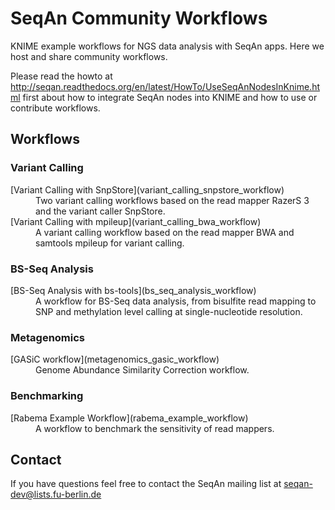 SeqAn Community Workflows
=========================

KNIME example workflows for NGS data analysis with SeqAn apps. Here we host and share community workflows.

Please read the howto at http://seqan.readthedocs.org/en/latest/HowTo/UseSeqAnNodesInKnime.html first about how to integrate
SeqAn nodes into KNIME and how to use or contribute workflows.

Workflows
---------

### Variant Calling ###
  <dl>
    <dt>[Variant Calling with SnpStore](variant_calling_snpstore_workflow)</dt>
    <dd>Two variant calling workflows based on the read mapper RazerS 3 and the variant caller SnpStore.</dd>
    <dt>[Variant Calling with mpileup](variant_calling_bwa_workflow)</dt>
    <dd>A variant calling workflow based on the read mapper BWA and samtools mpileup for variant calling.</dd>
  </dl>

### BS-Seq Analysis ###
  <dl>
    <dt>[BS-Seq Analysis with bs-tools](bs_seq_analysis_workflow)</dt>
    <dd>A workflow for BS-Seq data analysis, from bisulfite read mapping to SNP and methylation level calling at single-nucleotide resolution.</dd>
  </dl>

### Metagenomics ###
  <dl>
    <dt>[GASiC workflow](metagenomics_gasic_workflow)</dt>
    <dd>Genome Abundance Similarity Correction workflow.</dd>
  </dl>

### Benchmarking ###
  <dl>
    <dt>[Rabema Example Workflow](rabema_example_workflow)</dt>
    <dd>A workflow to benchmark the sensitivity of read mappers.</dd>
  </dl>
    
Contact
-------

If you have questions feel free to contact the SeqAn mailing list at seqan-dev@lists.fu-berlin.de
